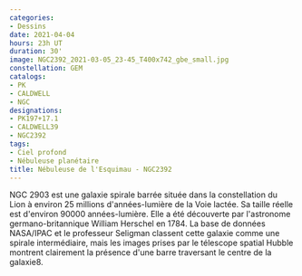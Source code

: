 ```yaml
---
categories:
- Dessins
date: 2021-04-04
hours: 23h UT
duration: 30'
image: NGC2392_2021-03-05_23-45_T400x742_gbe_small.jpg
constellation: GEM
catalogs:
- PK
- CALDWELL
- NGC
designations: 	
- PK197+17.1
- CALDWELL39
- NGC2392
tags:
- Ciel profond
- Nébuleuse planétaire
title: Nébuleuse de l'Esquimau - NGC2392
---
```

NGC 2903 est une galaxie spirale barrée située dans la constellation du Lion à environ 25 millions d'années-lumière de la Voie lactée. Sa taille réelle est d'environ 90000 années-lumière. Elle a été découverte par l'astronome germano-britannique William Herschel en 1784. La base de données NASA/IPAC et le professeur Seligman classent cette galaxie comme une spirale intermédiaire, mais les images prises par le télescope spatial Hubble montrent clairement la présence d'une barre traversant le centre de la galaxie8. 
